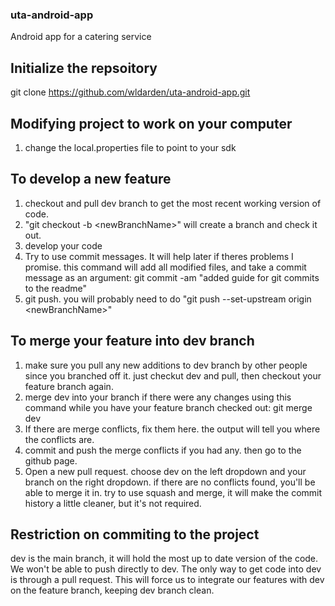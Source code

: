 ### uta-android-app
Android app for a catering service
## Initialize the repsoitory
git clone https://github.com/wldarden/uta-android-app.git
## Modifying project to work on your computer
1. change the local.properties file to point to your sdk

## To develop a new feature
1. checkout and pull dev branch to get the most recent working version of code.
2. "git checkout -b \<newBranchName\>" will create a branch and check it out.
3. develop your code
4. Try to use commit messages. It will help later if theres problems I promise.
  this command will add all modified files, and take a commit message as an argument:
  git commit -am "added guide for git commits to the readme"
5. git push. you will probably need to do "git push --set-upstream origin \<newBranchName\>"
## To merge your feature into dev branch
1. make sure you pull any new additions to dev branch by other people since you branched off it. just checkut dev and pull, then checkout your feature branch again.
2. merge dev into your branch if there were any changes using this command while you have your feature branch checked out:
  git merge dev
3. If there are merge conflicts, fix them here. the output will tell you where the conflicts are. 
4. commit and push the merge conflicts if you had any. then go to the github page. 
5. Open a new pull request. choose dev on the left dropdown and your branch on the right dropdown. if there are no conflicts found, you'll be able to merge it in. try to use squash and merge, it will make the commit history a little cleaner, but it's not required.
## Restriction on commiting to the project
dev is the main branch, it will hold the most up to date version of the code. We won't be able to push directly to dev. The only way to get code into dev is through a pull request. This will force us to integrate our features with dev on the feature branch, keeping dev branch clean.

